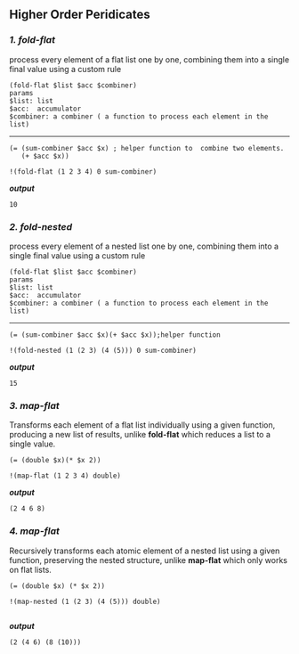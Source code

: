 ## Higher Order Peridicates

### ***1. fold-flat*** 
process every element of a flat list one by one, combining them into a single final value using a custom rule
```
(fold-flat $list $acc $combiner)
params
$list: list
$acc:  accumulator
$combiner: a combiner ( a function to process each element in the list)
```
***
```metta
(= (sum-combiner $acc $x) ; helper function to  combine two elements.
   (+ $acc $x))

!(fold-flat (1 2 3 4) 0 sum-combiner)
```
***output***
```metta
10
```
### ***2. fold-nested*** 
process every element of a nested list one by one, combining them into a single final value using a custom rule
```
(fold-flat $list $acc $combiner)
params
$list: list
$acc:  accumulator
$combiner: a combiner ( a function to process each element in the list)
```
***
```metta
(= (sum-combiner $acc $x)(+ $acc $x));helper function

!(fold-nested (1 (2 3) (4 (5))) 0 sum-combiner)
```
***output***
```metta
15
```
### ***3. map-flat*** 
Transforms each element of a flat list individually using a given function, producing a new list of results, unlike **fold-flat** which reduces a list to a single value.
```metta
(= (double $x)(* $x 2))

!(map-flat (1 2 3 4) double)

```
***output***
```metta
(2 4 6 8)
```
### ***4. map-flat*** 
Recursively transforms each atomic element of a nested list using a given function, preserving the nested structure, unlike **map-flat** which only works on flat lists.
```metta
(= (double $x) (* $x 2))

!(map-nested (1 (2 3) (4 (5))) double)


```
***output***
```metta
(2 (4 6) (8 (10)))
```